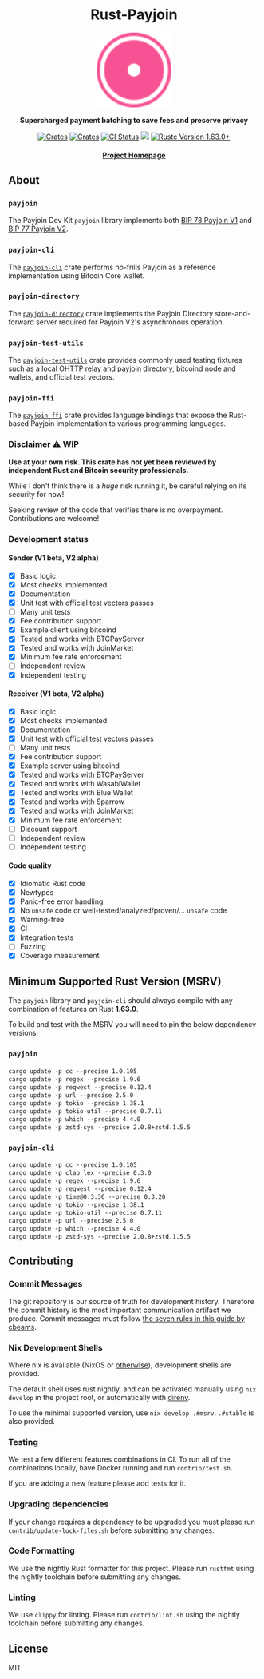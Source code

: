 <div align="center">
  <h1>Rust-Payjoin</h1>

  <img src="./static/monad.svg" width="150" />

  <p>
    <strong>Supercharged payment batching to save fees and preserve privacy</strong>
  </p>

  <p>
    <a href="https://crates.io/crates/payjoin"><img alt="Crates" src="https://img.shields.io/crates/v/payjoin.svg?logo=rust"></a>
    <a href="https://docs.rs/payjoin"><img alt="Crates" src="https://img.shields.io/static/v1?logo=read-the-docs&label=docs.rs&message=payjoin&color=f75390"></a>
    <a href="https://github.com/payjoin/rust-payjoin/actions/workflows/rust.yml"><img alt="CI Status" src="https://github.com/payjoin/rust-payjoin/actions/workflows/rust.yml/badge.svg"></a>
    <a href="https://coveralls.io/github/payjoin/rust-payjoin?branch=master"><img src="https://coveralls.io/repos/github/payjoin/rust-payjoin/badge.svg?branch=master"/></a>
    <a href="https://blog.rust-lang.org/2022/08/11/Rust-1.63.0.html"><img alt="Rustc Version 1.63.0+" src="https://img.shields.io/badge/rustc-1.63.0%2B-lightgrey.svg"/></a>
  </p>

  <h4>
    <a href="https://payjoindevkit.org">Project Homepage</a>
  </h4>
</div>

## About

### `payjoin`

The Payjoin Dev Kit `payjoin` library implements both [BIP 78 Payjoin V1](https://github.com/bitcoin/bips/blob/master/bip-0078.mediawiki) and [BIP 77 Payjoin V2](https://github.com/bitcoin/bips/blob/master/bip-0077.md).

### `payjoin-cli`

The [`payjoin-cli`](https://github.com/payjoin/rust-payjoin/tree/master/payjoin-cli) crate performs no-frills Payjoin as a reference implementation using Bitcoin Core wallet.

### `payjoin-directory`

The [`payjoin-directory`](https://github.com/payjoin/rust-payjoin/tree/master/payjoin-directory) crate implements the Payjoin Directory store-and-forward server required for Payjoin V2's asynchronous operation.

### `payjoin-test-utils`

The [`payjoin-test-utils`](https://github.com/payjoin/rust-payjoin/tree/master/payjoin-test-utils) crate provides commonly used testing fixtures such as a local OHTTP relay and payjoin directory, bitcoind node and wallets, and official test vectors.

### `payjoin-ffi`

The [`payjoin-ffi`](https://github.com/payjoin/rust-payjoin/tree/master/payjoin-ffi) crate provides language bindings that expose the Rust-based Payjoin implementation to various programming languages.

### Disclaimer ⚠️ WIP

**Use at your own risk. This crate has not yet been reviewed by independent Rust and Bitcoin security professionals.**

While I don't think there is a _huge_ risk running it, be careful relying on its security for now!

Seeking review of the code that verifies there is no overpayment. Contributions are welcome!

### Development status

#### Sender (V1 beta, V2 alpha)

- [x] Basic logic
- [x] Most checks implemented
- [x] Documentation
- [x] Unit test with official test vectors passes
- [ ] Many unit tests
- [x] Fee contribution support
- [x] Example client using bitcoind
- [x] Tested and works with BTCPayServer
- [x] Tested and works with JoinMarket
- [x] Minimum fee rate enforcement
- [ ] Independent review
- [x] Independent testing

#### Receiver (V1 beta, V2 alpha)

- [x] Basic logic
- [x] Most checks implemented
- [x] Documentation
- [x] Unit test with official test vectors passes
- [ ] Many unit tests
- [x] Fee contribution support
- [x] Example server using bitcoind
- [x] Tested and works with BTCPayServer
- [x] Tested and works with WasabiWallet
- [x] Tested and works with Blue Wallet
- [x] Tested and works with Sparrow
- [x] Tested and works with JoinMarket
- [x] Minimum fee rate enforcement
- [ ] Discount support
- [ ] Independent review
- [ ] Independent testing

#### Code quality

- [x] Idiomatic Rust code
- [x] Newtypes
- [x] Panic-free error handling
- [x] No `unsafe` code or well-tested/analyzed/proven/... `unsafe` code
- [x] Warning-free
- [x] CI
- [x] Integration tests
- [ ] Fuzzing
- [x] Coverage measurement

## Minimum Supported Rust Version (MSRV)

The `payjoin` library and `payjoin-cli` should always compile with any combination of features on Rust **1.63.0**.

To build and test with the MSRV you will need to pin the below dependency versions:

### `payjoin`

```shell
cargo update -p cc --precise 1.0.105
cargo update -p regex --precise 1.9.6
cargo update -p reqwest --precise 0.12.4
cargo update -p url --precise 2.5.0
cargo update -p tokio --precise 1.38.1
cargo update -p tokio-util --precise 0.7.11
cargo update -p which --precise 4.4.0
cargo update -p zstd-sys --precise 2.0.8+zstd.1.5.5
```

### `payjoin-cli`

```shell
cargo update -p cc --precise 1.0.105
cargo update -p clap_lex --precise 0.3.0
cargo update -p regex --precise 1.9.6
cargo update -p reqwest --precise 0.12.4
cargo update -p time@0.3.36 --precise 0.3.20
cargo update -p tokio --precise 1.38.1
cargo update -p tokio-util --precise 0.7.11
cargo update -p url --precise 2.5.0
cargo update -p which --precise 4.4.0
cargo update -p zstd-sys --precise 2.0.8+zstd.1.5.5
```

## Contributing

### Commit Messages

The git repository is our source of truth for development history. Therefore the commit history is the most important communication
artifact we produce. Commit messages must follow [the seven rules in this guide by cbeams](https://cbea.ms/git-commit/#seven-rules).

### Nix Development Shells

Where nix is available (NixOS or
[otherwise](https://determinate.systems/nix-installer/)), development shells are provided.

The default shell uses rust nightly, and can be activated manually using `nix
develop` in the project root, or automatically with
[direnv](https://determinate.systems/posts/nix-direnv/).

To use the minimal supported version, use `nix develop .#msrv`. `.#stable` is
also provided.

### Testing

We test a few different features combinations in CI. To run all of the combinations locally, have Docker running and run `contrib/test.sh`.

If you are adding a new feature please add tests for it.

### Upgrading dependencies

If your change requires a dependency to be upgraded you must please run `contrib/update-lock-files.sh` before submitting any changes.

### Code Formatting

We use the nightly Rust formatter for this project. Please run `rustfmt` using the nightly toolchain before submitting any changes.

### Linting

We use `clippy` for linting. Please run `contrib/lint.sh` using the nightly toolchain before submitting any changes.

## License

MIT
